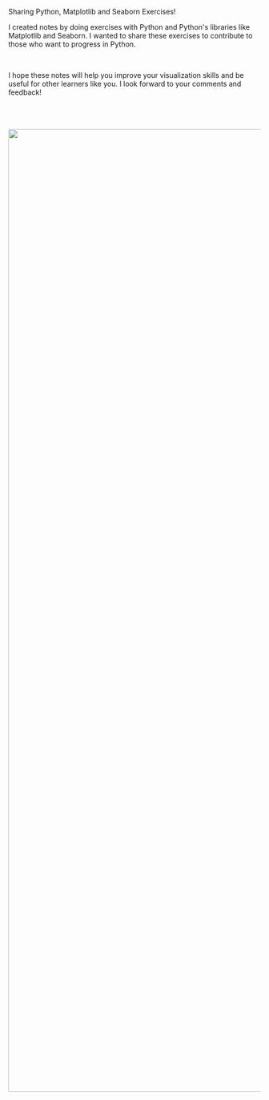 Sharing Python, Matplotlib and Seaborn Exercises!

I created notes by doing exercises with Python and Python's libraries like Matplotlib and Seaborn. I wanted to share these exercises to contribute to those who want to progress in Python.

</br>


I hope these notes will help you improve your visualization skills and be useful for other learners like you. I look forward to your comments and feedback!

</br>
</br>
</br>


<img src="https://files.realpython.com/media/Showcase-Seaborn_Watermarked.9cd1c4edfb54.jpg" width="1920" />
